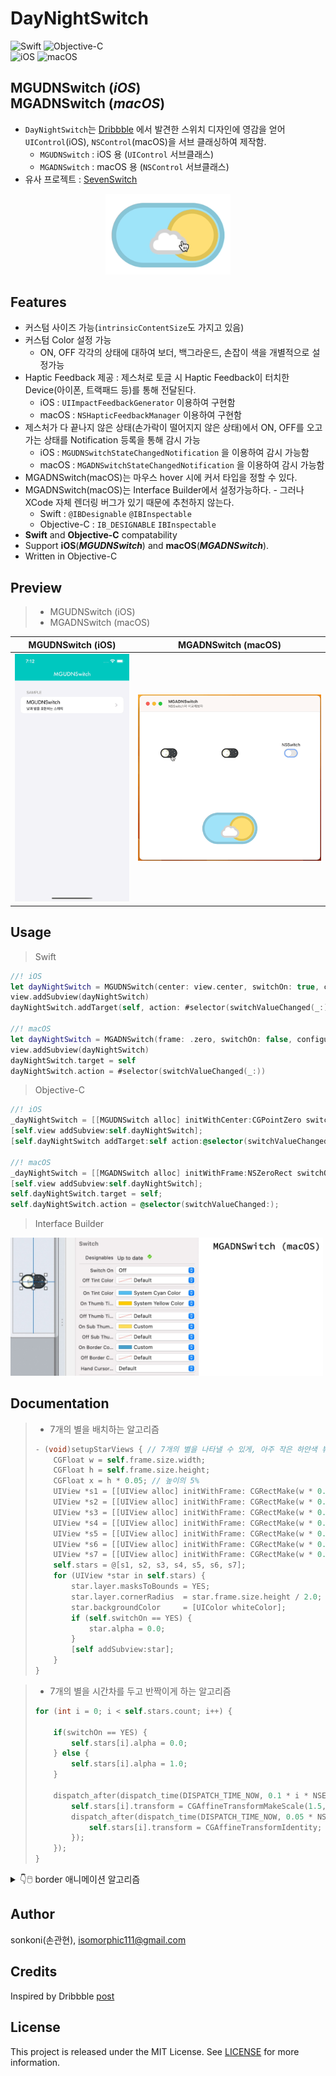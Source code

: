 # DayNightSwitch 

![Swift](https://img.shields.io/badge/Swift-F05138?style=flat-square&logo=Swift&logoColor=white)
![Objective-C](https://img.shields.io/badge/Objective--C-3A95E3?style=flat-square&logo=apple&logoColor=white)<br/>
![iOS](https://img.shields.io/badge/IOS-000000?style=flat-square&logo=ios&logoColor=white)
![macOS](https://img.shields.io/badge/MAC%20OS-000000?style=flat-square&logo=macos&logoColor=F0F0F0)

## **MGUDNSwitch** (***iOS***) <br/> **MGADNSwitch** (***macOS***)
- `DayNightSwitch`는 [Dribbble](https://dribbble.com/shots/1909289-Day-Night-Toggle-Button-GIF) 에서 발견한 스위치 디자인에 영감을 얻어 `UIControl`(iOS), `NSControl`(macOS)을 서브 클래싱하여 제작함. 
    - `MGUDNSwitch` : iOS 용 (`UIControl` 서브클래스)
    - `MGADNSwitch` : macOS 용 (`NSControl` 서브클래스)
- 유사 프로젝트 : [SevenSwitch](https://github.com/sonkoni/Collection-of-Toy-Projects/tree/main/Contents/SevenSwitch)
<p align="center"><img src="./screenshot/230530a3.gif" width="200"></p>

## Features
*  커스텀 사이즈 가능(`intrinsicContentSize`도 가지고 있음)
*  커스텀 Color 설정 가능
    * ON, OFF 각각의 상태에 대하여 보더, 백그라운드, 손잡이 색을 개별적으로 설정가능
*  Haptic Feedback 제공 : 제스처로 토글 시 Haptic Feedback이 터치한 Device(아이폰, 트랙패드 등)를 통해 전달된다.
    * iOS : `UIImpactFeedbackGenerator` 이용하여 구현함
    * macOS : `NSHapticFeedbackManager` 이용하여 구현함
*  제스처가 다 끝나지 않은 상태(손가락이 떨어지지 않은 상태)에서 ON, OFF를 오고가는 상태를 Notification 등록을 통해 감시 가능
    * iOS : `MGUDNSwitchStateChangedNotification` 을 이용하여 감시 가능함
    * macOS : `MGADNSwitchStateChangedNotification` 을 이용하여 감시 가능함
*  MGADNSwitch(macOS)는 마우스 hover 시에 커서 타입을 정할 수 있다.    
*  MGADNSwitch(macOS)는 Interface Builder에서 설정가능하다. - 그러나 XCode 자체 렌더링 버그가 있기 때문에 추천하지 않는다.
    * Swift : `@IBDesignable` `@IBInspectable`
    * Objective-C : `IB_DESIGNABLE` `IBInspectable`
*  **Swift** and **Objective-C** compatability
*  Support **iOS**(***MGUDNSwitch***) and **macOS**(***MGADNSwitch***).
*  Written in Objective-C


## Preview
> - MGUDNSwitch (iOS)
> - MGADNSwitch (macOS)

MGUDNSwitch (iOS) | MGADNSwitch (macOS)
---|---
<img src="./screenshot/Simulator Screen Recording - iPhone 14 - 2023-05-30 at 19.12.19.gif" width="250">|<img src="./screenshot/Screen Recording 2023-05-30 at 18.58.38.gif" width="450">


## Usage

> Swift
```swift
//! iOS
let dayNightSwitch = MGUDNSwitch(center: view.center, switchOn: true, configuration: nil)
view.addSubview(dayNightSwitch)
dayNightSwitch.addTarget(self, action: #selector(switchValueChanged(_:)), for: .valueChanged)

//! macOS
let dayNightSwitch = MGADNSwitch(frame: .zero, switchOn: false, configuration: nil)
view.addSubview(dayNightSwitch)
dayNightSwitch.target = self
dayNightSwitch.action = #selector(switchValueChanged(_:))

```

> Objective-C
```objective-c
//! iOS
_dayNightSwitch = [[MGUDNSwitch alloc] initWithCenter:CGPointZero switchOn:YES configuration:nil];
[self.view addSubview:self.dayNightSwitch];
[self.dayNightSwitch addTarget:self action:@selector(switchValueChanged:) forControlEvents:UIControlEventValueChanged];

//! macOS
_dayNightSwitch = [[MGADNSwitch alloc] initWithFrame:NSZeroRect switchOn:NO configuration:nil];
[self.view addSubview:self.dayNightSwitch];
self.dayNightSwitch.target = self;
self.dayNightSwitch.action = @selector(switchValueChanged:);

```
> Interface Builder

<img src="./screenshot/230531a1.jpg" width="500">


## Documentation

>  * 7개의 별을 배치하는 알고리즘
>    
>  ```objective-c
>  - (void)setupStarViews { // 7개의 별을 나타낼 수 있게, 아주 작은 하얀색 뷰들을 다른 위치와 약간 다른 사이즈로 생성한다.
>      CGFloat w = self.frame.size.width;
>      CGFloat h = self.frame.size.height;
>      CGFloat x = h * 0.05; // 높이의 5%
>      UIView *s1 = [[UIView alloc] initWithFrame: CGRectMake(w * 0.50, h * 0.16, x,       x)];
>      UIView *s2 = [[UIView alloc] initWithFrame: CGRectMake(w * 0.62, h * 0.33, x * 0.6, x * 0.6)];
>      UIView *s3 = [[UIView alloc] initWithFrame: CGRectMake(w * 0.70, h * 0.15, x,       x)];
>      UIView *s4 = [[UIView alloc] initWithFrame: CGRectMake(w * 0.83, h * 0.39, x * 1.4, x * 1.4)];
>      UIView *s5 = [[UIView alloc] initWithFrame: CGRectMake(w * 0.70, h * 0.54, x * 0.8, x * 0.8)];
>      UIView *s6 = [[UIView alloc] initWithFrame: CGRectMake(w * 0.52, h * 0.73, x * 1.3, x * 1.3)];
>      UIView *s7 = [[UIView alloc] initWithFrame: CGRectMake(w * 0.82, h * 0.66, x * 1.1, x * 1.1)];
>      self.stars = @[s1, s2, s3, s4, s5, s6, s7];
>      for (UIView *star in self.stars) {
>          star.layer.masksToBounds = YES;
>          star.layer.cornerRadius  = star.frame.size.height / 2.0;
>          star.backgroundColor     = [UIColor whiteColor];
>          if (self.switchOn == YES) {
>              star.alpha = 0.0;
>          }
>          [self addSubview:star];
>      }
>  }
>  ```

>  * 7개의 별을 시간차를 두고 반짝이게 하는 알고리즘
>    
>  ```objective-c
>  for (int i = 0; i < self.stars.count; i++) {
>      
>      if(switchOn == YES) {
>          self.stars[i].alpha = 0.0;
>      } else {
>          self.stars[i].alpha = 1.0;
>      }
>      
>      dispatch_after(dispatch_time(DISPATCH_TIME_NOW, 0.1 * i * NSEC_PER_SEC), dispatch_get_main_queue(), ^{
>          self.stars[i].transform = CGAffineTransformMakeScale(1.5, 1.5);
>          dispatch_after(dispatch_time(DISPATCH_TIME_NOW, 0.05 * NSEC_PER_SEC), dispatch_get_main_queue(), ^{
>              self.stars[i].transform = CGAffineTransformIdentity;
>          });
>      });
>  }
>  
>  ```

<details> 
<summary>👇🖱️ border 애니메이션 알고리즘</summary>
<hr>

```objective-c
//! border 애니메이션을 위해서는 start point가 각각 달라야한다.
- (UIBezierPath *)pathForLeftStartRoundRect:(CGRect)rect {
    CGFloat width  = rect.size.width;
    CGFloat height = rect.size.height;
    CGFloat radius = rect.size.height / 2.0;
    
    UIBezierPath *path = [UIBezierPath bezierPath];
    [path moveToPoint:CGPointMake(0, radius)];
    [path addArcWithCenter:CGPointMake(radius, radius) radius:radius startAngle:M_PI endAngle:-M_PI_2 clockwise:YES];
    [path addLineToPoint:CGPointMake(width - radius, 0)];
    [path addArcWithCenter:CGPointMake(width - radius, radius) radius:radius startAngle:-M_PI_2 endAngle:0 clockwise:YES];
    [path addArcWithCenter:CGPointMake(width - radius, height - radius) radius:radius startAngle:0 endAngle:M_PI_2 clockwise:YES];
    [path addLineToPoint:CGPointMake(radius, height)];
    [path addArcWithCenter:CGPointMake(radius, height - radius) radius:radius startAngle:M_PI_2 endAngle:M_PI clockwise:YES];
    return path;
    //
    // CGPath로 쌩으로 만들 수도 있다.
    // 좌측에서 시작하여 시계방향으로 도는 path이다.
}

- (UIBezierPath *)pathForRightStartRoundRect:(CGRect)rect {
    CGFloat width  = rect.size.width;
    CGFloat height = rect.size.height;
    CGFloat radius = rect.size.height / 2.0;
    
    UIBezierPath *path = [UIBezierPath bezierPath];
    [path moveToPoint:CGPointMake(width, radius)];
    [path addArcWithCenter:CGPointMake(width - radius, height - radius) radius:radius startAngle:0 endAngle:M_PI_2 clockwise:YES];
    [path addLineToPoint:CGPointMake(radius, height)];
    [path addArcWithCenter:CGPointMake(radius, height - radius) radius:radius startAngle:M_PI_2 endAngle:M_PI clockwise:YES];
    [path addArcWithCenter:CGPointMake(radius, radius) radius:radius startAngle:M_PI endAngle:-M_PI_2 clockwise:YES];
    [path addLineToPoint:CGPointMake(width - radius, 0)];
    [path addArcWithCenter:CGPointMake(width - radius, radius) radius:radius startAngle:-M_PI_2 endAngle:0 clockwise:YES];
    return [path bezierPathByReversingPath];
    //
    // 감춰진 상태에서 시계방향으로 보여줄려고한다. start Point로만 조작하려고 한다.(애니메이션에서 startStoke endStorke 둘다 쓰는 것은 번거롭다.)
    // 우측에서 반시계방향으로 돌아 만들어진 path이다. (왜냐하면 다음줄에서 reverse하므로.)
}
```

</details>

## Author

sonkoni(손관현), isomorphic111@gmail.com


## Credits

Inspired by Dribbble [post](https://dribbble.com/shots/1909289-Day-Night-Toggle-Button-GIF)
 

## License

This project is released under the MIT License. See [LICENSE](https://github.com/sonkoni/Collection-of-Toy-Projects/blob/main/LICENSE) for more information.
